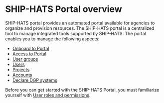 # SHIP-HATS Portal overview

SHIP-HATS portal provides an automated portal available for agencies to organize and provision resources. The SHIP-HATS portal is a centralized tool to manage integrated tools supported by SHIP-HATS. The portal enables you to manage the following aspects:
    
- [Onboard to Portal](onboarding-to-portal)    
- [Access to Portal](access-ship-hats-portal)  
- [User groups](manage-user-groups)
- [Users](manage-users)  
- [Projects](manage-projects)
- [Accounts](manage-account)
- [Declare DGP systems](declare-dgp-systems)

Before you can get started with the SHIP-HATS Portal, you must familiarize yourself with [User roles and permissions](user-roles-and-permissions).

